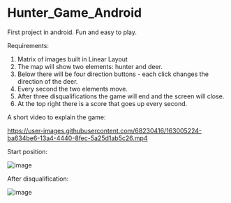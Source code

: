 # Hunter_Game_Android
First project in android. Fun and easy to play.

Requirements:
1) Matrix of images built in Linear Layout
2) The map will show two elements: hunter and deer.
3) Below there will be four direction buttons - each click changes the direction of the deer.
4) Every second the two elements move.
5) After three disqualifications the game will end and the screen will close.
6) At the top right there is a score that goes up every second.

A short video to explain the game: 

https://user-images.githubusercontent.com/68230416/163005224-ba634be6-13a4-4440-8fec-5a25d1ab5c26.mp4

Start position:

![image](https://user-images.githubusercontent.com/68230416/163546762-54d279a2-1913-483b-9437-bf93fbd81d18.png)

After disqualification:

![image](https://user-images.githubusercontent.com/68230416/163547147-89451842-3222-4cf1-9faf-44411cee649f.png)
